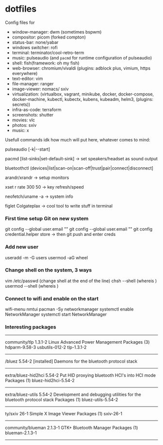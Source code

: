# dotfiles

Config files for
* window-manager: dwm (sometimes bspwm)
* compositor: picom (forked compton)
* status-bar: none/yabar
* windows switcher: rofi
* terminal: terminator/cool-retro-term
* music: pulseaudio (and `pacmd` for runtime configuration of pulseaudio)
* shell: fish(framework: oh my fish)
* web-browser: chromium/vivaldi (plugins: 
                                 adblock plus, 
                                 vimium, 
                                 https everywhere)
* text-editor: vim
* file-manager: ranger
* image-viewer: nomacs/ sxiv
* virtualization: (virtualbox, 
                   vagrant, 
                   minikube, 
                   docker, 
                   docker-compose, 
                   docker-machine, 
                   kubectl, 
                   kubectx, 
                   kubens, 
                   kubeadm, 
                   helm3, (plugins: secrets))
* infra-as-code: terraform
* screenshots: shutter
* movies: vlc
* photos: sxiv
* music: x



Usefull commands idk how much will put here, whatever comes to mind:


pulseaudio [-k|--start]


pacmd [list-sinks|set-default-sink] -> set speakers/headset as sound output


bluetoothctl (devices|list|scan-on|scan-off|trust|pair|connect|disconnect] 


arandr/xrandr -> setup monitors


xset r rate 300 50 -> key refresh/speed


neofetch/uname -a -> system info


figlet Colgateplax -> cool tool to write stuff in terminal


### First time setup Git on new system
git config --global user.email ""
git config --global user.email ""
git config credential.helper store -> then git push and enter creds

### Add new user
useradd -m -G users <user>
usermod -aG wheel <user>

### Change shell on the system, 3 ways
vim /etc/passwd (change shell at the end of the line)
chsh --shell (whereis <shell>) <user>
usermod --shell (whereis <shell>) <user>

### Connect to wifi and enable on the start
wifi-menu
nmtui
pacman -Sy networkmanager
systemctl enable NetworkManager
systemctl start NetworkManager


### Interesting packages
---
community/tlp 1.3.1-2
    Linux Advanced Power Management
Packages (3) hdparm-9.58-3  usbutils-012-2  tlp-1.3.1-2

---
/bluez 5.54-2 [installed]
    Daemons for the bluetooth protocol stack

---
extra/bluez-hid2hci 5.54-2
    Put HID proxying bluetooth HCI's into HCI mode
Packages (1) bluez-hid2hci-5.54-2

---
extra/bluez-utils 5.54-2
    Development and debugging utilities for the bluetooth protocol stack
Packages (1) bluez-utils-5.54-2

---
ty/sxiv 26-1
    Simple X Image Viewer
Packages (1) sxiv-26-1

---

community/blueman 2.1.3-1
    GTK+ Bluetooth Manager
Packages (1) blueman-2.1.3-1

---
